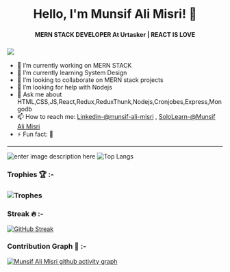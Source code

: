 ### <h1 align="center">Hello, I'm Munsif Ali Misri! 👋</h1>
### <h4 align="center">MERN STACK DEVELOPER At Urtasker | REACT IS LOVE </h4> 
### ![](https://komarev.com/ghpvc/?username=munsif12&color=blue)
- 🔭 I’m currently working on MERN STACK
- 🌱 I’m currently learning System Design
- 👯 I’m looking to collaborate on MERN stack projects
- 🤔 I’m looking for help with Nodejs
- 💬 Ask me about HTML,CSS,JS,React,Redux,ReduxThunk,Nodejs,Cronjobes,Express,Mongodb
- 📫 How to reach me: [Linkedin-@munsif-ali-misri](https://www.linkedin.com/in/munsif-ali-misri-8191261a8/) 
, [SoloLearn-@Munsif Ali Misri](https://www.sololearn.com/profile/6483992)
- ⚡ Fun fact: 🙂 

- ---


![enter image description here](https://github-readme-stats.vercel.app/api?username=munsif12&&show_icons=true&title_color=blue&icon_color=blue&text_color=black&bg_color=white)  ![Top Langs](https://github-readme-stats.vercel.app/api/top-langs/?username=munsif12&layout=compact&langs_count=5)
 
### Trophies 🏆 :-
### ![Trophes](https://github-profile-trophy.vercel.app/?username=munsif12)
### Streak 🔥 :-
[![GitHub Streak](https://github-readme-streak-stats.herokuapp.com/?user=munsif12&currStreakNum=7A95F5&fire=orange&sideLabels=7A95F5&theme=dark)](https://git.io/streak-stats)
### Contribution Graph 📆 :-
[![Munsif Ali Misri github activity graph](https://activity-graph.herokuapp.com/graph?username=munsif12&bg_color=ffffff&color=000000&theme=react-dark&area_color=7A95F5&line=24292e&point=24292e&area=true&hide_border=true)](https://github.com/ashutosh00710/github-readme-activity-graph)





